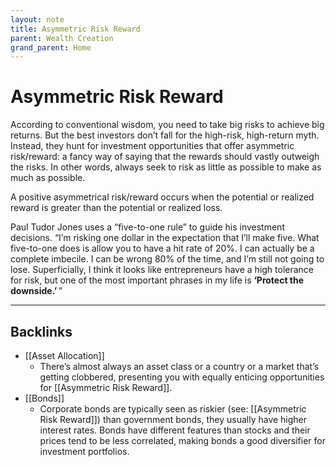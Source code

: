 ```yaml
---
layout: note
title: Asymmetric Risk Reward
parent: Wealth Creation
grand_parent: Home
---
```


# Asymmetric Risk Reward

According to conventional wisdom, you need to take big risks to achieve big returns. But the best investors don’t fall for the high-risk, high-return myth. Instead, they hunt for investment opportunities that offer asymmetric risk/reward: a fancy way of saying that the rewards should vastly outweigh the risks. In other words, always seek to risk as little as possible to make as much as possible.

A positive asymmetrical risk/reward occurs when the potential or realized reward is greater than the potential or realized loss.

Paul Tudor Jones uses a “five-to-one rule” to guide his investment decisions. “I’m risking one dollar in the expectation that I’ll make five. What five-to-one does is allow you to have a hit rate of 20%. I can actually be a complete imbecile. I can be wrong 80% of the time, and I’m still not going to lose. Superficially, I think it looks like entrepreneurs have a high tolerance for risk, but one of the most important phrases in my life is **‘Protect the downside.’** ”

---
## Backlinks
* [[Asset Allocation]]
	* There’s almost always an asset class or a country or a market that’s getting clobbered, presenting you with equally enticing opportunities for [[Asymmetric Risk Reward]].
* [[Bonds]]
	* Corporate bonds are typically seen as riskier (see: [[Asymmetric Risk Reward]]) than government bonds, they usually have higher interest rates. Bonds have different features than stocks and their prices tend to be less correlated, making bonds a good diversifier for investment portfolios.

